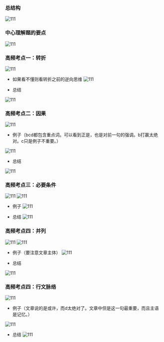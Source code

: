 ### 总结构

![111](../images1/162.png)

### 中心理解题的要点

![111](../images1/163.png)

### 高频考点一：转折

![111](../images1/164.png)
- 如果看不懂则看转折之前的逆向思维
![111](../images1/165.png)

- 总结

![111](../images1/166.png)

### 高频考点二：因果

![111](../images1/167.png)

- 例子（bcd都包含重点词。可以看到正是，也是对前一句的强调。b打赢太绝对。c只是例子不重要。）

![111](../images1/168.png)

- 总结

![111](../images1/169.png)

### 高频考点三：必要条件

![111](../images1/170.png)
![111](../images1/171.png)

- 例子
![111](../images1/172.png)

- 总结
![111](../images1/173.png)

### 高频考点四：并列

![111](../images1/174.png)
![111](../images1/175.png)

- 例子（要注意文章主体）
![111](../images1/176.png)                 

- 总结

![111](../images1/177.png)

### 高频考点四：行文脉络

![111](../images1/178.png)

- 例子（文章说的是或许，而d太绝对了。文章中但是这一句最重要，而且主语是记忆。）

![111](../images1/179.png)

- 总结
![111](../images1/180.png)